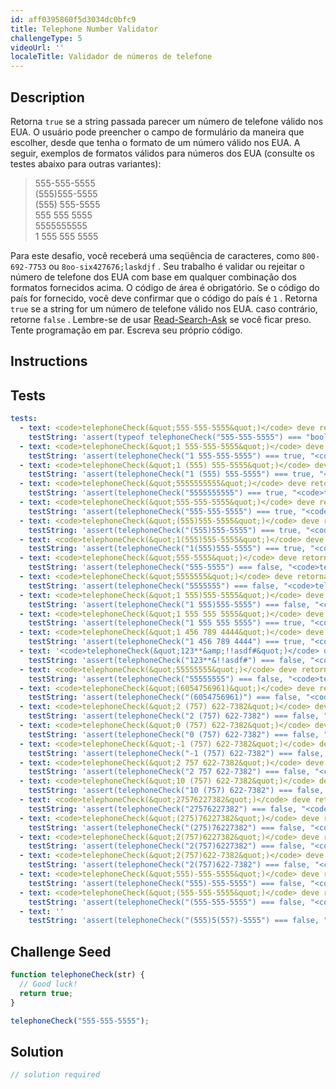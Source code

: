 ```yaml
---
id: aff0395860f5d3034dc0bfc9
title: Telephone Number Validator
challengeType: 5
videoUrl: ''
localeTitle: Validador de números de telefone
---
```


## Description
<section id="description"> Retorna <code>true</code> se a string passada parecer um número de telefone válido nos EUA. O usuário pode preencher o campo de formulário da maneira que escolher, desde que tenha o formato de um número válido nos EUA. A seguir, exemplos de formatos válidos para números dos EUA (consulte os testes abaixo para outras variantes): <blockquote> 555-555-5555 <br> (555)555-5555 <br> (555) 555-5555 <br> 555 555 5555 <br> 5555555555 <br> 1 555 555 5555 </blockquote> Para este desafio, você receberá uma seqüência de caracteres, como <code>800-692-7753</code> ou <code>8oo-six427676;laskdjf</code> . Seu trabalho é validar ou rejeitar o número de telefone dos EUA com base em qualquer combinação dos formatos fornecidos acima. O código de área é obrigatório. Se o código do país for fornecido, você deve confirmar que o código do país é <code>1</code> . Retorna <code>true</code> se a string for um número de telefone válido nos EUA. caso contrário, retorne <code>false</code> . Lembre-se de usar <a href="https://forum.freecodecamp.org/t/how-to-get-help-when-you-are-stuck-coding/19514" target="_blank">Read-Search-Ask</a> se você ficar preso. Tente programação em par. Escreva seu próprio código. </section>

## Instructions
<section id="instructions">
</section>

## Tests
<section id='tests'>

```yml
tests:
  - text: <code>telephoneCheck(&quot;555-555-5555&quot;)</code> deve retornar um booleano.
    testString: 'assert(typeof telephoneCheck("555-555-5555") === "boolean", "<code>telephoneCheck("555-555-5555")</code> should return a boolean.");'
  - text: <code>telephoneCheck(&quot;1 555-555-5555&quot;)</code> deve retornar true.
    testString: 'assert(telephoneCheck("1 555-555-5555") === true, "<code>telephoneCheck("1 555-555-5555")</code> should return true.");'
  - text: <code>telephoneCheck(&quot;1 (555) 555-5555&quot;)</code> deve retornar true.
    testString: 'assert(telephoneCheck("1 (555) 555-5555") === true, "<code>telephoneCheck("1 (555) 555-5555")</code> should return true.");'
  - text: <code>telephoneCheck(&quot;5555555555&quot;)</code> deve retornar true.
    testString: 'assert(telephoneCheck("5555555555") === true, "<code>telephoneCheck("5555555555")</code> should return true.");'
  - text: <code>telephoneCheck(&quot;555-555-5555&quot;)</code> deve retornar true.
    testString: 'assert(telephoneCheck("555-555-5555") === true, "<code>telephoneCheck("555-555-5555")</code> should return true.");'
  - text: <code>telephoneCheck(&quot;(555)555-5555&quot;)</code> deve retornar true.
    testString: 'assert(telephoneCheck("(555)555-5555") === true, "<code>telephoneCheck("(555)555-5555")</code> should return true.");'
  - text: <code>telephoneCheck(&quot;1(555)555-5555&quot;)</code> deve retornar true.
    testString: 'assert(telephoneCheck("1(555)555-5555") === true, "<code>telephoneCheck("1(555)555-5555")</code> should return true.");'
  - text: <code>telephoneCheck(&quot;555-5555&quot;)</code> deve retornar false.
    testString: 'assert(telephoneCheck("555-5555") === false, "<code>telephoneCheck("555-5555")</code> should return false.");'
  - text: <code>telephoneCheck(&quot;5555555&quot;)</code> deve retornar false.
    testString: 'assert(telephoneCheck("5555555") === false, "<code>telephoneCheck("5555555")</code> should return false.");'
  - text: <code>telephoneCheck(&quot;1 555)555-5555&quot;)</code> deve retornar false.
    testString: 'assert(telephoneCheck("1 555)555-5555") === false, "<code>telephoneCheck("1 555)555-5555")</code> should return false.");'
  - text: <code>telephoneCheck(&quot;1 555 555 5555&quot;)</code> deve retornar true.
    testString: 'assert(telephoneCheck("1 555 555 5555") === true, "<code>telephoneCheck("1 555 555 5555")</code> should return true.");'
  - text: <code>telephoneCheck(&quot;1 456 789 4444&quot;)</code> deve retornar true.
    testString: 'assert(telephoneCheck("1 456 789 4444") === true, "<code>telephoneCheck("1 456 789 4444")</code> should return true.");'
  - text: '<code>telephoneCheck(&quot;123**&amp;!!asdf#&quot;)</code> deve retornar false.'
    testString: 'assert(telephoneCheck("123**&!!asdf#") === false, "<code>telephoneCheck("123**&!!asdf#")</code> should return false.");'
  - text: <code>telephoneCheck(&quot;55555555&quot;)</code> deve retornar false.
    testString: 'assert(telephoneCheck("55555555") === false, "<code>telephoneCheck("55555555")</code> should return false.");'
  - text: <code>telephoneCheck(&quot;(6054756961)&quot;)</code> deve retornar false
    testString: 'assert(telephoneCheck("(6054756961)") === false, "<code>telephoneCheck("(6054756961)")</code> should return false");'
  - text: <code>telephoneCheck(&quot;2 (757) 622-7382&quot;)</code> deve retornar false.
    testString: 'assert(telephoneCheck("2 (757) 622-7382") === false, "<code>telephoneCheck("2 (757) 622-7382")</code> should return false.");'
  - text: <code>telephoneCheck(&quot;0 (757) 622-7382&quot;)</code> deve retornar false.
    testString: 'assert(telephoneCheck("0 (757) 622-7382") === false, "<code>telephoneCheck("0 (757) 622-7382")</code> should return false.");'
  - text: <code>telephoneCheck(&quot;-1 (757) 622-7382&quot;)</code> deve retornar false
    testString: 'assert(telephoneCheck("-1 (757) 622-7382") === false, "<code>telephoneCheck("-1 (757) 622-7382")</code> should return false");'
  - text: <code>telephoneCheck(&quot;2 757 622-7382&quot;)</code> deve retornar false.
    testString: 'assert(telephoneCheck("2 757 622-7382") === false, "<code>telephoneCheck("2 757 622-7382")</code> should return false.");'
  - text: <code>telephoneCheck(&quot;10 (757) 622-7382&quot;)</code> deve retornar false.
    testString: 'assert(telephoneCheck("10 (757) 622-7382") === false, "<code>telephoneCheck("10 (757) 622-7382")</code> should return false.");'
  - text: <code>telephoneCheck(&quot;27576227382&quot;)</code> deve retornar false.
    testString: 'assert(telephoneCheck("27576227382") === false, "<code>telephoneCheck("27576227382")</code> should return false.");'
  - text: <code>telephoneCheck(&quot;(275)76227382&quot;)</code> deve retornar false.
    testString: 'assert(telephoneCheck("(275)76227382") === false, "<code>telephoneCheck("(275)76227382")</code> should return false.");'
  - text: <code>telephoneCheck(&quot;2(757)6227382&quot;)</code> deve retornar false.
    testString: 'assert(telephoneCheck("2(757)6227382") === false, "<code>telephoneCheck("2(757)6227382")</code> should return false.");'
  - text: <code>telephoneCheck(&quot;2(757)622-7382&quot;)</code> deve retornar false.
    testString: 'assert(telephoneCheck("2(757)622-7382") === false, "<code>telephoneCheck("2(757)622-7382")</code> should return false.");'
  - text: <code>telephoneCheck(&quot;555)-555-5555&quot;)</code> deve retornar false.
    testString: 'assert(telephoneCheck("555)-555-5555") === false, "<code>telephoneCheck("555)-555-5555")</code> should return false.");'
  - text: <code>telephoneCheck(&quot;(555-555-5555&quot;)</code> deve retornar false.
    testString: 'assert(telephoneCheck("(555-555-5555") === false, "<code>telephoneCheck("(555-555-5555")</code> should return false.");'
  - text: ''
    testString: 'assert(telephoneCheck("(555)5(55?)-5555") === false, "<code>telephoneCheck("(555)5(55?)-5555")</code> should return false.");'

```

</section>

## Challenge Seed
<section id='challengeSeed'>

<div id='js-seed'>

```js
function telephoneCheck(str) {
  // Good luck!
  return true;
}

telephoneCheck("555-555-5555");

```

</div>



</section>

## Solution
<section id='solution'>

```js
// solution required
```
</section>
